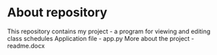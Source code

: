 # About repository 
This repository contains my project - a program for viewing and editing class schedules
Application file - app.py
More about the project - readme.docx


